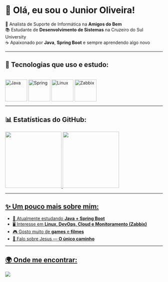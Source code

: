 # 👋 Olá, eu sou o Junior Oliveira!

🎯 Analista de Suporte de Informática na **Amigos do Bem**  
📚 Estudante de **Desenvolvimento de Sistemas** na Cruzeiro do Sul University  
☕ Apaixonado por **Java**, **Spring Boot** e sempre aprendendo algo novo  

---

## 🚀 Tecnologias que uso e estudo:
<div style="display: inline_block"><br>
  <img align="center" alt="Java" height="70" width="70" src="https://cdn.jsdelivr.net/gh/devicons/devicon/icons/java/java-original-wordmark.svg">
  <img align="center" alt="Spring" height="70" width="70" src="https://cdn.jsdelivr.net/gh/devicons/devicon/icons/spring/spring-original-wordmark.svg">
  <img align="center" alt="Linux" height="70" width="70" src="https://cdn.jsdelivr.net/gh/devicons/devicon/icons/linux/linux-original.svg">
  <img align="center" alt="Zabbix" height="70" width="70" src="https://cdn.jsdelivr.net/gh/devicons/devicon/icons/zabbix/zabbix-original.svg">
</div>

---

## 📊 Estatísticas do GitHub:
<div>
  <a href="https://github.com/TempJunior">
  <img height="180em" src="https://github-readme-stats.vercel.app/api?username=junioroliveira&show_icons=true&theme=tokyonight&include_all_commits=true&count_private=true"/>
  <img height="180em" src="https://github-readme-stats.vercel.app/api/top-langs/?username=junioroliveira&layout=compact&langs_count=7&theme=tokyonight"/>
</div>

---

## ✨ Um pouco mais sobre mim:
- 🌱 Atualmente estudando **Java + Spring Boot**  
- 🖥️ Interesse em **Linux, DevOps, Cloud e Monitoramento (Zabbix)**  
- 🎮 Gosto muito de **games** e **filmes**  
- 🙏 Falo sobre Jesus — **O único caminho**  

---

## 🌍 Onde me encontrar:
<div> 
  <a href="https://www.linkedin.com/in/junior-oliveira-91095a297" target="_blank">
    <img src="https://img.shields.io/badge/-LinkedIn-%230077B5?style=for-the-badge&logo=linkedin&logoColor=white">
  </a>
</div>
